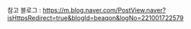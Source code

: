 참고 블로그 : https://m.blog.naver.com/PostView.naver?isHttpsRedirect=true&blogId=beaqon&logNo=221001722579
